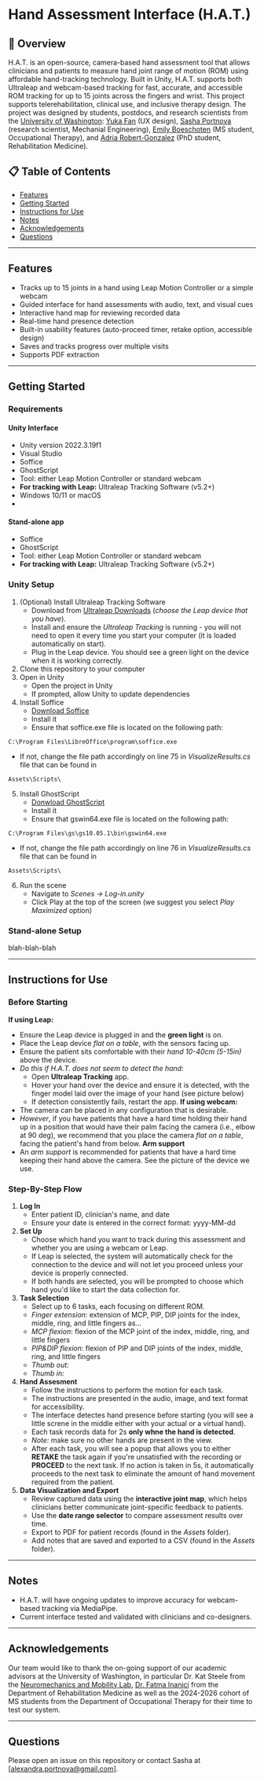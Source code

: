 # Hand Assessment Interface (H.A.T.)

## 🚀 Overview
H.A.T. is an open-source, camera-based hand assessment tool that allows clinicians and patients to measure hand joint range of motion (ROM) using affordable hand-tracking technology. Built in Unity, H.A.T. supports both Ultraleap and webcam-based tracking for fast, accurate, and accessible ROM tracking for up to 15 joints across the fingers and wrist. This project supports telerehabilitation, clinical use, and inclusive therapy design. The project was designed by students, postdocs, and research scientists from the [University of Washington](https://www.washington.edu/): [Yuka Fan](https://www.yukafan.com/) (UX design), [Sasha Portnova](https://www.sashaportnova.com/) (research scientist, Mechanial Engineering), [Emily Boeschoten](https://www.linkedin.com/in/emily-boeschoten-168752122) (MS student, Occupational Therapy), and [Adria Robert-Gonzalez](https://www.linkedin.com/in/adri%C3%A0-robert-gonzalez-7a50b274/?locale=en_US) (PhD student, Rehabilitation Medicine).


## 📋 Table of Contents
- [Features](#features)  
- [Getting Started](#getting-started)  
- [Instructions for Use](#instructions-for-use)  
- [Notes](#notes)  
- [Acknowledgements](#acknowledgments)  
- [Questions](#questions?)  

---

## Features
- Tracks up to 15 joints in a hand using Leap Motion Controller or a simple webcam
- Guided interface for hand assessments with audio, text, and visual cues
- Interactive hand map for reviewing recorded data
- Real-time hand presence detection
- Built-in usability features (auto-proceed timer, retake option, accessible design)
- Saves and tracks progress over multiple visits 
- Supports PDF extraction

---

## Getting Started

### Requirements
#### Unity Interface
- Unity version 2022.3.19f1
- Visual Studio
- Soffice
- GhostScript
- Tool: either Leap Motion Controller or standard webcam
- **For tracking with Leap:** Ultraleap Tracking Software (v5.2+)
- Windows 10/11 or macOS
- 
#### Stand-alone app
- Soffice
- GhostScript
- Tool: either Leap Motion Controller or standard webcam
- **For tracking with Leap:** Ultraleap Tracking Software (v5.2+)

### Unity Setup
1. (Optional) Install Ultraleap Tracking Software
   - Download from [Ultraleap Downloads](https://www.ultraleap.com/downloads/) (*choose the Leap device that you have*).
   - Install and ensure the *Ultraleap Tracking* is running - you will not need to open it every time you start your computer (it is loaded automatically on start).
   - Plug in the Leap device. You should see a green light on the device when it is working correctly.
2. Clone this repository to your computer
3. Open in Unity
   - Open the project in Unity
   - If prompted, allow Unity to update dependencies
4. Install Soffice
   - [Download Soffice](https://www.libreoffice.org/download/download-libreoffice/)
   - Install it
   - Ensure that soffice.exe file is located on the following path:
```
C:\Program Files\LibreOffice\program\soffice.exe
```
  - If not, change the file path accordingly on line 75 in *VisualizeResults.cs* file that can be found in
```
Assets\Scripts\
```
5. Install GhostScript
   - [Donwload GhostScript](https://ghostscript.com/)
   - Install it
   - Ensure that gswin64.exe file is located on the following path:
```
C:\Program Files\gs\gs10.05.1\bin\gswin64.exe
```
  - If not, change the file path accordingly on line 76 in *VisualizeResults.cs* file that can be found in
```
Assets\Scripts\
```
6. Run the scene
   - Navigate to *Scenes -> Log-in.unity*
   - Click Play at the top of the screen (we suggest you select *Play Maximized* option)

### Stand-alone Setup
blah-blah-blah

---

## Instructions for Use
### Before Starting
**If using Leap:**
  - Ensure the Leap device is plugged in and the **green light** is on.
  - Place the Leap device *flat on a table*, with the sensors facing up.
  - Ensure the patient sits comfortable with their *hand 10-40cm (5-15in)* above the device.
  - *Do this if H.A.T. does not seem to detect the hand:*
    - Open **Ultraleap Tracking** app.
    - Hover your hand over the device and ensure it is detected, with the finger model laid over the image of your hand (see picture below)
    - If detection consistently fails, restart the app.
**If using webcam:**
  - The camera can be placed in any configuration that is desirable.
  - *However*, if you have patients that have a hard time holding their hand up in a position that would have their palm facing the camera (i.e., elbow at 90 deg), we recommend that you place the camera *flat on a table*, facing the patient's hand from below.
**Arm support**
  - An *arm support* is recommended for patients that have a hard time keeping their hand above the camera. See the picture of the device we use.

### Step-By-Step Flow
1. **Log In**
   - Enter patient ID, clinician's name, and date
   - Ensure your date is entered in the correct format: yyyy-MM-dd
2. **Set Up**
   - Choose which hand you want to track during this assessment and whether you are using a webcam or Leap.
   - If Leap is selected, the system will automatically check for the connection to the device and will not let you proceed unless your device is properly connected.
   - If both hands are selected, you will be prompted to choose which hand you'd like to start the data collection for.
3. **Task Selection**
   - Select up to 6 tasks, each focusing on different ROM.
   - *Finger extension:* extension of MCP, PIP, DIP joints for the index, middle, ring, and little fingers as...
   -  *MCP flexion*: flexion of the MCP joint of the index, middle, ring, and little fingers
   -  *PIP&DIP flexion*: flexion of PIP and DIP joints of the index, middle, ring, and little fingers
   -  *Thumb out:*
   -  *Thumb in:*
4. **Hand Assesment**
   - Follow the instructions to perform the motion for each task.
   - The instructions are presented in the audio, image, and text format for accessibility.
   - The interface detectes hand presence before starting (you will see a little screne in the middle either with your actual or a virtual hand).
   - Each task records data for 2s **only whne the hand is detected**.
   - *Note:* make sure no other hands are present in the view.
   - After each task, you will see a popup that allows you to either **RETAKE** the task again if you're unsatisfied with the recording or **PROCEED** to the next task. If no action is taken in 5s, it automatically proceeds to the next task to eliminate the amount of hand movement required from the patient.
5. **Data Visualization and Export**
   - Review captured data using the **interactive joint map**, which helps clinicians better communicate joint-specific feedback to patients.
   - Use the **date range selector** to compare assessment results over time.
   - Export to PDF for patient records (found in the *Assets* folder).
   - Add notes that are saved and exported to a CSV (found in the *Assets* folder).

---

## Notes
- H.A.T. will have ongoing updates to improve accuracy for webcam-based tracking via MediaPipe. 
- Current interface tested and validated with clinicians and co-designers.

---

## Acknowledgements
Our team would like to thank the on-going support of our academic advisors at the University of Washington, in particular Dr. Kat Steele from the [Neuromechanics and Mobility Lab](https://steelelab.me.uw.edu/), [Dr. Fatma Inanici](https://rehab.washington.edu/faculty/fatma-inanici-md-phd/) from the Department of Rehabilitation Medicine as well as the 2024-2026 cohort of MS students from the Department of Occupational Therapy for their time to test our system.

---

## Questions
Please open an issue on this repository or contact Sasha at [alexandra.portnova@gmail.com].


